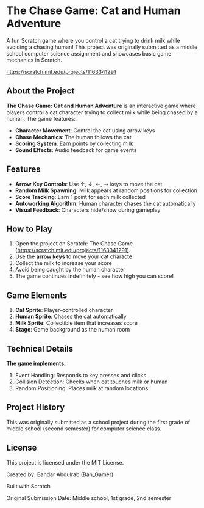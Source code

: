 # The Chase Game: Cat and Human Adventure
A fun Scratch game where you control a cat trying to drink milk while avoiding a chasing human! This project was originally submitted as a middle school computer science assignment and showcases basic game mechanics in Scratch.

https://scratch.mit.edu/projects/1163341291

## About the Project
**The Chase Game: Cat and Human Adventure** is an interactive game where players control a cat character trying to collect milk while being chased by a human. The game features:
- **Character Movement**: Control the cat using arrow keys
- **Chase Mechanics**: The human follows the cat
- **Scoring System**: Earn points by collecting milk
- **Sound Effects**: Audio feedback for game events

## Features
- **Arrow Key Controls**: Use ↑, ↓, ←, → keys to move the cat
- **Random Milk Spawning**: Milk appears at random positions for collection
- **Score Tracking**: Earn 1 point for each milk collected
- **Autoworking Algorithm**: Human character chases the cat automatically
- **Visual Feedback**: Characters hide/show during gameplay

## How to Play
1. Open the project on Scratch: The Chase Game [https://scratch.mit.edu/projects/1163341291].
2. Use the **arrow keys** to move your cat characte
3. Collect the milk to increase your score
4. Avoid being caught by the human character
5. The game continues indefinitely - see how high you can score!

## Game Elements
1. **Cat Sprite**: Player-controlled character
2. **Human Sprite**: Chases the cat automatically
3. **Milk Sprite**: Collectible item that increases score
4. **Stage**: Game background as the human room

## Technical Details
**The game implements**:
1. Event Handling: Responds to key presses and clicks
2. Collision Detection: Checks when cat touches milk or human
3. Random Positioning: Places milk at random locations

## Project History
This was originally submitted as a school project during the first grade of middle school (second semester) for computer science class.

## License
This project is licensed under the MIT License.

Created by: Bandar Abdulrab (Ban_Gamer) 

Built with Scratch

Original Submission Date: Middle school, 1st grade, 2nd semester
